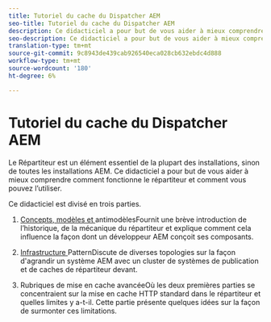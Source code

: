 ```yaml
---
title: Tutoriel du cache du Dispatcher AEM
seo-title: Tutoriel du cache du Dispatcher AEM
description: Ce didacticiel a pour but de vous aider à mieux comprendre comment fonctionne le répartiteur et comment vous pouvez l’utiliser.
seo-description: Ce didacticiel a pour but de vous aider à mieux comprendre comment fonctionne le répartiteur et comment vous pouvez l’utiliser.
translation-type: tm+mt
source-git-commit: 9c8943de439cab926540eca028cb632ebdc4d888
workflow-type: tm+mt
source-wordcount: '180'
ht-degree: 6%

---
```



# Tutoriel du cache du Dispatcher AEM

Le Répartiteur est un élément essentiel de la plupart des installations, sinon de toutes les installations AEM. Ce didacticiel a pour but de vous aider à mieux comprendre comment fonctionne le répartiteur et comment vous pouvez l’utiliser.

Ce didacticiel est divisé en trois parties.

1. [Concepts, modèles et ](chapter-1.md)
antimodèlesFournit une brève introduction de l’historique, de la mécanique du répartiteur et explique comment cela influence la façon dont un développeur AEM conçoit ses composants.

1. [Infrastructure ](chapter-2.md)
PatternDiscute de diverses topologies sur la façon d&#39;agrandir un système AEM avec un cluster de systèmes de publication et de caches de répartiteur devant.

1. [](chapter-3.md)
Rubriques de mise en cache avancéeOù les deux premières parties se concentraient sur la mise en cache HTTP standard dans le répartiteur et quelles limites y a-t-il. Cette partie présente quelques idées sur la façon de surmonter ces limitations.
